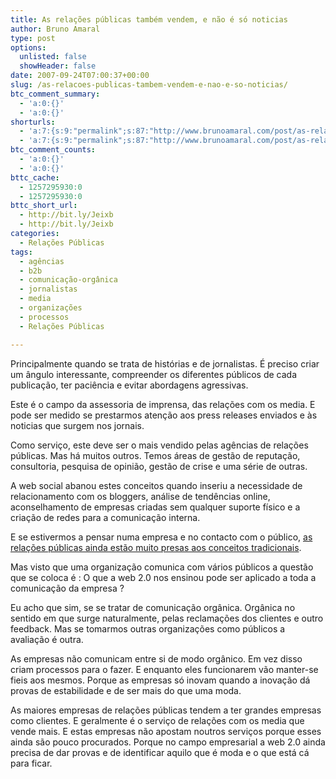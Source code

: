 ```yaml
---
title: As relações públicas também vendem, e não é só noticias
author: Bruno Amaral
type: post
options:
  unlisted: false
  showHeader: false
date: 2007-09-24T07:00:37+00:00
slug: /as-relacoes-publicas-tambem-vendem-e-nao-e-so-noticias/
btc_comment_summary:
  - 'a:0:{}'
  - 'a:0:{}'
shorturls:
  - 'a:7:{s:9:"permalink";s:87:"http://www.brunoamaral.com/post/as-relacoes-publicas-tambem-vendem-e-nao-e-so-noticias/";s:7:"tinyurl";s:25:"http://tinyurl.com/d2mg9w";s:4:"isgd";s:17:"http://is.gd/pIqU";s:5:"bitly";s:20:"http://bit.ly/11Uz4F";s:5:"snipr";s:22:"http://snipr.com/evjnt";s:5:"snurl";s:22:"http://snurl.com/evjnt";s:7:"snipurl";s:24:"http://snipurl.com/evjnt";}'
  - 'a:7:{s:9:"permalink";s:87:"http://www.brunoamaral.com/post/as-relacoes-publicas-tambem-vendem-e-nao-e-so-noticias/";s:7:"tinyurl";s:25:"http://tinyurl.com/d2mg9w";s:4:"isgd";s:17:"http://is.gd/pIqU";s:5:"bitly";s:20:"http://bit.ly/11Uz4F";s:5:"snipr";s:22:"http://snipr.com/evjnt";s:5:"snurl";s:22:"http://snurl.com/evjnt";s:7:"snipurl";s:24:"http://snipurl.com/evjnt";}'
btc_comment_counts:
  - 'a:0:{}'
  - 'a:0:{}'
bttc_cache:
  - 1257295930:0
  - 1257295930:0
bttc_short_url:
  - http://bit.ly/Jeixb
  - http://bit.ly/Jeixb
categories:
  - Relações Públicas
tags:
  - agências
  - b2b
  - comunicação-orgânica
  - jornalistas
  - media
  - organizações
  - processos
  - Relações Públicas

---
```

Principalmente quando se trata de histórias e de jornalistas. É preciso criar um ângulo interessante, compreender os diferentes públicos de cada publicação, ter paciência e evitar abordagens agressivas.

Este é o campo da assessoria de imprensa, das relações com os media. E pode ser medido se prestarmos atenção aos press releases enviados e às noticias que surgem nos jornais.

Como serviço, este deve ser o mais vendido pelas agências de relações públicas. Mas há muitos outros. Temos áreas de gestão de reputação, consultoria, pesquisa de opinião, gestão de crise e uma série de outras.

A web social abanou estes conceitos quando inseriu a necessidade de relacionamento com os bloggers, análise de tendências online, aconselhamento de empresas criadas sem qualquer suporte físico e a criação de redes para a comunicação interna.

E se estivermos a pensar numa empresa e no contacto com o público, [as relações públicas ainda estão muito presas aos conceitos tradicionais][1].

Mas visto que uma organização comunica com vários públicos a questão que se coloca é : O que a web 2.0 nos ensinou pode ser aplicado a toda a comunicação da empresa ?

Eu acho que sim, se se tratar de comunicação orgânica. Orgânica no sentido em que surge naturalmente, pelas reclamações dos clientes e outro feedback. Mas se tomarmos outras organizações como públicos a avaliação é outra.

As empresas não comunicam entre si de modo orgânico. Em vez disso criam processos para o fazer. E enquanto eles funcionarem vão manter-se fieis aos mesmos. Porque as empresas só inovam quando a inovação dá provas de estabilidade e de ser mais do que uma moda.

As maiores empresas de relações públicas tendem a ter grandes empresas como clientes. E geralmente é o serviço de relações com os media que vende mais. E estas empresas não apostam noutros serviços porque esses ainda são pouco procurados. Porque no campo empresarial a web 2.0 ainda precisa de dar provas e de identificar aquilo que é moda e o que está cá para ficar.

 [1]: http://prstudies.typepad.com/weblog/2007/09/media-relations.html